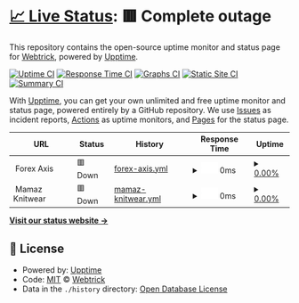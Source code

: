 # [📈 Live Status](https://demo.upptime.js.org): <!--live status--> **🟥 Complete outage**

This repository contains the open-source uptime monitor and status page for [Webtrick](webtrickug.com), powered by [Upptime](https://github.com/upptime/upptime).

[![Uptime CI](https://github.com/webtrickug/upptime/workflows/Uptime%20CI/badge.svg)](https://github.com/webtrickug/upptime/actions?query=workflow%3A%22Uptime+CI%22)
[![Response Time CI](https://github.com/webtrickug/upptime/workflows/Response%20Time%20CI/badge.svg)](https://github.com/webtrickug/upptime/actions?query=workflow%3A%22Response+Time+CI%22)
[![Graphs CI](https://github.com/webtrickug/upptime/workflows/Graphs%20CI/badge.svg)](https://github.com/webtrickug/upptime/actions?query=workflow%3A%22Graphs+CI%22)
[![Static Site CI](https://github.com/webtrickug/upptime/workflows/Static%20Site%20CI/badge.svg)](https://github.com/webtrickug/upptime/actions?query=workflow%3A%22Static+Site+CI%22)
[![Summary CI](https://github.com/webtrickug/upptime/workflows/Summary%20CI/badge.svg)](https://github.com/webtrickug/upptime/actions?query=workflow%3A%22Summary+CI%22)

With [Upptime](https://upptime.js.org), you can get your own unlimited and free uptime monitor and status page, powered entirely by a GitHub repository. We use [Issues](https://github.com/webtrickug/upptime/issues) as incident reports, [Actions](https://github.com/webtrickug/upptime/actions) as uptime monitors, and [Pages](https://demo.upptime.js.org) for the status page.

<!--start: status pages-->
<!-- This summary is generated by Upptime (https://github.com/upptime/upptime) -->
<!-- Do not edit this manually, your changes will be overwritten -->
<!-- prettier-ignore -->
| URL | Status | History | Response Time | Uptime |
| --- | ------ | ------- | ------------- | ------ |
| <img alt="" src="https://icons.duckduckgo.com/ip3/null.ico" height="13"> Forex Axis | 🟥 Down | [forex-axis.yml](https://github.com/webtrickug/upptime/commits/HEAD/history/forex-axis.yml) | <details><summary><img alt="Response time graph" src="./graphs/forex-axis/response-time-week.png" height="20"> 0ms</summary><br><a href="https://webtrickug.com/history/forex-axis"><img alt="Response time 1437" src="https://img.shields.io/endpoint?url=https%3A%2F%2Fraw.githubusercontent.com%2Fwebtrickug%2Fupptime%2FHEAD%2Fapi%2Fforex-axis%2Fresponse-time.json"></a><br><a href="https://webtrickug.com/history/forex-axis"><img alt="24-hour response time 0" src="https://img.shields.io/endpoint?url=https%3A%2F%2Fraw.githubusercontent.com%2Fwebtrickug%2Fupptime%2FHEAD%2Fapi%2Fforex-axis%2Fresponse-time-day.json"></a><br><a href="https://webtrickug.com/history/forex-axis"><img alt="7-day response time 0" src="https://img.shields.io/endpoint?url=https%3A%2F%2Fraw.githubusercontent.com%2Fwebtrickug%2Fupptime%2FHEAD%2Fapi%2Fforex-axis%2Fresponse-time-week.json"></a><br><a href="https://webtrickug.com/history/forex-axis"><img alt="30-day response time 0" src="https://img.shields.io/endpoint?url=https%3A%2F%2Fraw.githubusercontent.com%2Fwebtrickug%2Fupptime%2FHEAD%2Fapi%2Fforex-axis%2Fresponse-time-month.json"></a><br><a href="https://webtrickug.com/history/forex-axis"><img alt="1-year response time 1261" src="https://img.shields.io/endpoint?url=https%3A%2F%2Fraw.githubusercontent.com%2Fwebtrickug%2Fupptime%2FHEAD%2Fapi%2Fforex-axis%2Fresponse-time-year.json"></a></details> | <details><summary><a href="https://webtrickug.com/history/forex-axis">0.00%</a></summary><a href="https://webtrickug.com/history/forex-axis"><img alt="All-time uptime 17.47%" src="https://img.shields.io/endpoint?url=https%3A%2F%2Fraw.githubusercontent.com%2Fwebtrickug%2Fupptime%2FHEAD%2Fapi%2Fforex-axis%2Fuptime.json"></a><br><a href="https://webtrickug.com/history/forex-axis"><img alt="24-hour uptime 0.00%" src="https://img.shields.io/endpoint?url=https%3A%2F%2Fraw.githubusercontent.com%2Fwebtrickug%2Fupptime%2FHEAD%2Fapi%2Fforex-axis%2Fuptime-day.json"></a><br><a href="https://webtrickug.com/history/forex-axis"><img alt="7-day uptime 0.00%" src="https://img.shields.io/endpoint?url=https%3A%2F%2Fraw.githubusercontent.com%2Fwebtrickug%2Fupptime%2FHEAD%2Fapi%2Fforex-axis%2Fuptime-week.json"></a><br><a href="https://webtrickug.com/history/forex-axis"><img alt="30-day uptime 0.00%" src="https://img.shields.io/endpoint?url=https%3A%2F%2Fraw.githubusercontent.com%2Fwebtrickug%2Fupptime%2FHEAD%2Fapi%2Fforex-axis%2Fuptime-month.json"></a><br><a href="https://webtrickug.com/history/forex-axis"><img alt="1-year uptime 1.92%" src="https://img.shields.io/endpoint?url=https%3A%2F%2Fraw.githubusercontent.com%2Fwebtrickug%2Fupptime%2FHEAD%2Fapi%2Fforex-axis%2Fuptime-year.json"></a></details>
| <img alt="" src="https://icons.duckduckgo.com/ip3/null.ico" height="13"> Mamaz Knitwear | 🟥 Down | [mamaz-knitwear.yml](https://github.com/webtrickug/upptime/commits/HEAD/history/mamaz-knitwear.yml) | <details><summary><img alt="Response time graph" src="./graphs/mamaz-knitwear/response-time-week.png" height="20"> 0ms</summary><br><a href="https://webtrickug.com/history/mamaz-knitwear"><img alt="Response time 8627" src="https://img.shields.io/endpoint?url=https%3A%2F%2Fraw.githubusercontent.com%2Fwebtrickug%2Fupptime%2FHEAD%2Fapi%2Fmamaz-knitwear%2Fresponse-time.json"></a><br><a href="https://webtrickug.com/history/mamaz-knitwear"><img alt="24-hour response time 0" src="https://img.shields.io/endpoint?url=https%3A%2F%2Fraw.githubusercontent.com%2Fwebtrickug%2Fupptime%2FHEAD%2Fapi%2Fmamaz-knitwear%2Fresponse-time-day.json"></a><br><a href="https://webtrickug.com/history/mamaz-knitwear"><img alt="7-day response time 0" src="https://img.shields.io/endpoint?url=https%3A%2F%2Fraw.githubusercontent.com%2Fwebtrickug%2Fupptime%2FHEAD%2Fapi%2Fmamaz-knitwear%2Fresponse-time-week.json"></a><br><a href="https://webtrickug.com/history/mamaz-knitwear"><img alt="30-day response time 0" src="https://img.shields.io/endpoint?url=https%3A%2F%2Fraw.githubusercontent.com%2Fwebtrickug%2Fupptime%2FHEAD%2Fapi%2Fmamaz-knitwear%2Fresponse-time-month.json"></a><br><a href="https://webtrickug.com/history/mamaz-knitwear"><img alt="1-year response time 8544" src="https://img.shields.io/endpoint?url=https%3A%2F%2Fraw.githubusercontent.com%2Fwebtrickug%2Fupptime%2FHEAD%2Fapi%2Fmamaz-knitwear%2Fresponse-time-year.json"></a></details> | <details><summary><a href="https://webtrickug.com/history/mamaz-knitwear">0.00%</a></summary><a href="https://webtrickug.com/history/mamaz-knitwear"><img alt="All-time uptime 56.78%" src="https://img.shields.io/endpoint?url=https%3A%2F%2Fraw.githubusercontent.com%2Fwebtrickug%2Fupptime%2FHEAD%2Fapi%2Fmamaz-knitwear%2Fuptime.json"></a><br><a href="https://webtrickug.com/history/mamaz-knitwear"><img alt="24-hour uptime 0.00%" src="https://img.shields.io/endpoint?url=https%3A%2F%2Fraw.githubusercontent.com%2Fwebtrickug%2Fupptime%2FHEAD%2Fapi%2Fmamaz-knitwear%2Fuptime-day.json"></a><br><a href="https://webtrickug.com/history/mamaz-knitwear"><img alt="7-day uptime 0.00%" src="https://img.shields.io/endpoint?url=https%3A%2F%2Fraw.githubusercontent.com%2Fwebtrickug%2Fupptime%2FHEAD%2Fapi%2Fmamaz-knitwear%2Fuptime-week.json"></a><br><a href="https://webtrickug.com/history/mamaz-knitwear"><img alt="30-day uptime 0.00%" src="https://img.shields.io/endpoint?url=https%3A%2F%2Fraw.githubusercontent.com%2Fwebtrickug%2Fupptime%2FHEAD%2Fapi%2Fmamaz-knitwear%2Fuptime-month.json"></a><br><a href="https://webtrickug.com/history/mamaz-knitwear"><img alt="1-year uptime 25.51%" src="https://img.shields.io/endpoint?url=https%3A%2F%2Fraw.githubusercontent.com%2Fwebtrickug%2Fupptime%2FHEAD%2Fapi%2Fmamaz-knitwear%2Fuptime-year.json"></a></details>

<!--end: status pages-->

[**Visit our status website →**](https://demo.upptime.js.org)

## 📄 License

- Powered by: [Upptime](https://github.com/upptime/upptime)
- Code: [MIT](./LICENSE) © [Webtrick](webtrickug.com)
- Data in the `./history` directory: [Open Database License](https://opendatacommons.org/licenses/odbl/1-0/)
